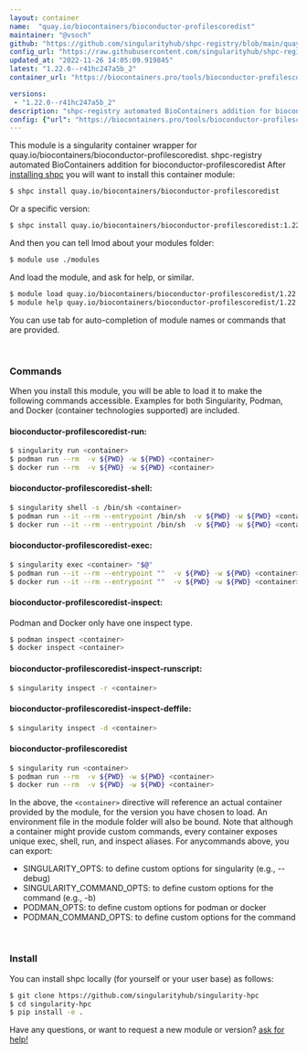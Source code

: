 ```yaml
---
layout: container
name:  "quay.io/biocontainers/bioconductor-profilescoredist"
maintainer: "@vsoch"
github: "https://github.com/singularityhub/shpc-registry/blob/main/quay.io/biocontainers/bioconductor-profilescoredist/container.yaml"
config_url: "https://raw.githubusercontent.com/singularityhub/shpc-registry/main/quay.io/biocontainers/bioconductor-profilescoredist/container.yaml"
updated_at: "2022-11-26 14:05:09.919845"
latest: "1.22.0--r41hc247a5b_2"
container_url: "https://biocontainers.pro/tools/bioconductor-profilescoredist"

versions:
 - "1.22.0--r41hc247a5b_2"
description: "shpc-registry automated BioContainers addition for bioconductor-profilescoredist"
config: {"url": "https://biocontainers.pro/tools/bioconductor-profilescoredist", "maintainer": "@vsoch", "description": "shpc-registry automated BioContainers addition for bioconductor-profilescoredist", "latest": {"1.22.0--r41hc247a5b_2": "sha256:9b61066b22ad81ec823e1bc8f5cdff4cca3a5bd34ca014bbb6d7a63dc7d7d7e7"}, "tags": {"1.22.0--r41hc247a5b_2": "sha256:9b61066b22ad81ec823e1bc8f5cdff4cca3a5bd34ca014bbb6d7a63dc7d7d7e7"}, "docker": "quay.io/biocontainers/bioconductor-profilescoredist"}
---
```


This module is a singularity container wrapper for quay.io/biocontainers/bioconductor-profilescoredist.
shpc-registry automated BioContainers addition for bioconductor-profilescoredist
After [installing shpc](#install) you will want to install this container module:


```bash
$ shpc install quay.io/biocontainers/bioconductor-profilescoredist
```

Or a specific version:

```bash
$ shpc install quay.io/biocontainers/bioconductor-profilescoredist:1.22.0--r41hc247a5b_2
```

And then you can tell lmod about your modules folder:

```bash
$ module use ./modules
```

And load the module, and ask for help, or similar.

```bash
$ module load quay.io/biocontainers/bioconductor-profilescoredist/1.22.0--r41hc247a5b_2
$ module help quay.io/biocontainers/bioconductor-profilescoredist/1.22.0--r41hc247a5b_2
```

You can use tab for auto-completion of module names or commands that are provided.

<br>

### Commands

When you install this module, you will be able to load it to make the following commands accessible.
Examples for both Singularity, Podman, and Docker (container technologies supported) are included.

#### bioconductor-profilescoredist-run:

```bash
$ singularity run <container>
$ podman run --rm  -v ${PWD} -w ${PWD} <container>
$ docker run --rm  -v ${PWD} -w ${PWD} <container>
```

#### bioconductor-profilescoredist-shell:

```bash
$ singularity shell -s /bin/sh <container>
$ podman run --it --rm --entrypoint /bin/sh  -v ${PWD} -w ${PWD} <container>
$ docker run --it --rm --entrypoint /bin/sh  -v ${PWD} -w ${PWD} <container>
```

#### bioconductor-profilescoredist-exec:

```bash
$ singularity exec <container> "$@"
$ podman run --it --rm --entrypoint ""  -v ${PWD} -w ${PWD} <container> "$@"
$ docker run --it --rm --entrypoint ""  -v ${PWD} -w ${PWD} <container> "$@"
```

#### bioconductor-profilescoredist-inspect:

Podman and Docker only have one inspect type.

```bash
$ podman inspect <container>
$ docker inspect <container>
```

#### bioconductor-profilescoredist-inspect-runscript:

```bash
$ singularity inspect -r <container>
```

#### bioconductor-profilescoredist-inspect-deffile:

```bash
$ singularity inspect -d <container>
```



#### bioconductor-profilescoredist

```bash
$ singularity run <container>
$ podman run --rm  -v ${PWD} -w ${PWD} <container>
$ docker run --rm  -v ${PWD} -w ${PWD} <container>
```


In the above, the `<container>` directive will reference an actual container provided
by the module, for the version you have chosen to load. An environment file in the
module folder will also be bound. Note that although a container
might provide custom commands, every container exposes unique exec, shell, run, and
inspect aliases. For anycommands above, you can export:

 - SINGULARITY_OPTS: to define custom options for singularity (e.g., --debug)
 - SINGULARITY_COMMAND_OPTS: to define custom options for the command (e.g., -b)
 - PODMAN_OPTS: to define custom options for podman or docker
 - PODMAN_COMMAND_OPTS: to define custom options for the command

<br>

### Install

You can install shpc locally (for yourself or your user base) as follows:

```bash
$ git clone https://github.com/singularityhub/singularity-hpc
$ cd singularity-hpc
$ pip install -e .
```

Have any questions, or want to request a new module or version? [ask for help!](https://github.com/singularityhub/singularity-hpc/issues)